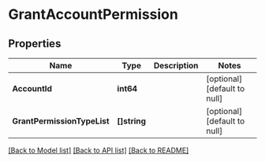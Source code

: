 # GrantAccountPermission

## Properties
Name | Type | Description | Notes
------------ | ------------- | ------------- | -------------
**AccountId** | **int64** |  | [optional] [default to null]
**GrantPermissionTypeList** | **[]string** |  | [optional] [default to null]

[[Back to Model list]](../README.md#documentation-for-models) [[Back to API list]](../README.md#documentation-for-api-endpoints) [[Back to README]](../README.md)


